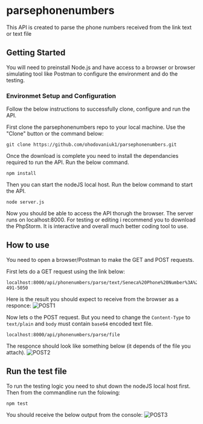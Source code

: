 # parsephonenumbers
This API is created to parse the phone numbers received from the link text or text file

## Getting Started
You will need to preinstall Node.js and have access to a browser or browser simulating tool like Postman to configure the environment and do the testing.


### Environmet Setup and Configuration
Follow the below instructions to successfully clone, configure and run the API. 

First clone the parsephonenumbers repo to your local machine. Use the "Clone" button or the command below:

```
git clone https://github.com/ohodovaniuk1/parsephonenumbers.git
```

Once the download is complete you need to install the dependancies required to run the API. Run the below command.

```
npm install
```

Then you can start the nodeJS local host. Run the below command to start the API.

```
node server.js
```
Now you should be able to access the API thorugh the browser. The server runs on localhost:8000.
For testing or editing i recommend you to download the PhpStorm. It is interactive and overall much better coding tool to use.


## How to use
You need to open a browser/Postman to make the GET and POST requests.

First lets do a GET request using the link below:
```
localhost:8000/api/phonenumbers/parse/text/Seneca%20Phone%20Number%3A%20416-491-5050
```
Here is the result you should expect to receive from the browser as a responce:
![POST1](https://imgur.com/a/FEe1J)

Now lets o the POST request. But you need to change the ```Content-Type``` to ```text/plain``` and ```body``` must contain ```base64``` encoded text file.
```
localhost:8000/api/phonenumbers/parse/file
```
The responce should look like something below (it depends of the file you attach).
![POST2](https://imgur.com/tRkKIzv)


## Run the test file
To run the testing logic you need to shut down the nodeJS local host first. Then from the commandline run the folowing:
```
npm test
```
You should receive the below output from the console:
![POST3](https://i.imgur.com/pKhk1TR)
